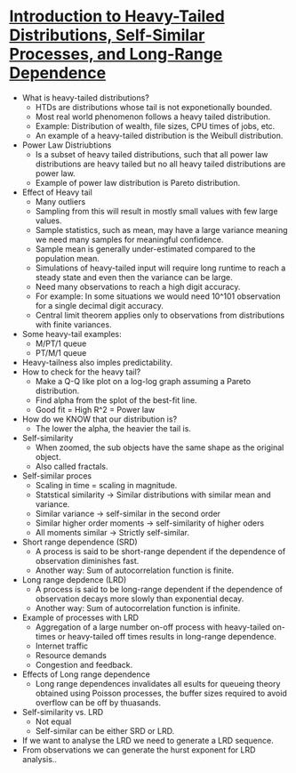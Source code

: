 # [Introduction to Heavy-Tailed Distributions, Self-Similar Processes, and Long-Range Dependence](https://www.cse.wustl.edu/~jain/cse567-17/k_38lrd.htm)
* What is heavy-tailed distributions?
	- HTDs are distributions whose tail is not exponetionally bounded.
	- Most real world phenomenon follows a heavy tailed distribution.
	- Example: Distribution of wealth, file sizes, CPU times of jobs, etc.
	- An example of a heavy-tailed distribution is the Weibull distribution.
* Power Law Distriubtions
	- Is a subset of heavy tailed distributions, such that all power law distributions are heavy tailed but no all heavy tailed distributions are power law.
	- Example of power law distribution is Pareto distribution.
* Effect of Heavy tail
	- Many outliers
	- Sampling from this will result in mostly small values with few large values.
	- Sample statistics, such as mean, may have a large variance meaning we need many samples for meaningful confidence.
	- Sample mean is generally under-estimated compared to the population mean.
	- Simulations of heavy-tailed input will require long runtime to reach a steady state and even then the variance can be large.
	- Need many observations to reach a high digit accuracy.
	- For example: In some situations we would need 10^101 observation for a single decimal digit accuracy.
	- Central limit theorem applies only to observations from distributions with finite variances.
* Some heavy-tail examples:
	- M/PT/1 queue
	- PT/M/1 queue
* Heavy-tailness also imples predictability.
* How to check for the heavy tail?
	- Make a Q-Q like plot on a log-log graph assuming a Pareto distribution.
	- Find alpha from the splot of the best-fit line.
	- Good fit = High R^2 = Power law
* How do we KNOW that our distribution is?
	- The lower the alpha, the heavier the tail is.
* Self-similarity
	- When zoomed, the sub objects have the same shape as the original object.
	- Also called fractals.
* Self-similar proces
	- Scaling in time = scaling in magnitude.
	- Statstical similarity -> Similar distributions with similar mean and variance.
	- Similar variance -> self-similar in the second order
	- Similar higher order moments -> self-similarity of higher oders
	- All moments similar -> Strictly self-similar.
* Short range dependence (SRD)
	- A process is said to be short-range dependent if the dependence of observation diminishes fast.
	- Another way: Sum of autocorrelation function is finite.
* Long range depdence (LRD)
	- A process is said to be long-range dependent if the dependence of observation decays more slowly than exponential decay.
	- Another way: Sum of autocorrelation function is infinite.
* Example of processes with LRD
	- Aggregation of a large number on-off process with heavy-tailed on-times or heavy-tailed off times results in long-range dependence.
	- Internet traffic
	- Resource demands
	- Congestion and feedback.
* Effects of Long range dependence
	- Long range dependences invalidates all esults for queueing theory obtained using Poisson processes, the buffer sizes required to avoid overflow can be off by thuasands.
* Self-similarity vs. LRD
	- Not equal
	- Self-similar can be either SRD or LRD.
* If we want to analyse the LRD we need to generate a LRD sequence.
* From observations we can generate the hurst exponent for LRD analysis..


